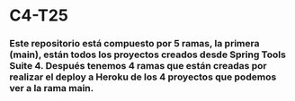 # C4-T25

### Este repositorio está compuesto por 5 ramas, la primera (main), están todos los proyectos creados desde Spring Tools Suite 4. Después tenemos 4 ramas que están creadas por realizar el deploy a Heroku de los 4 proyectos que podemos ver a la rama main.

